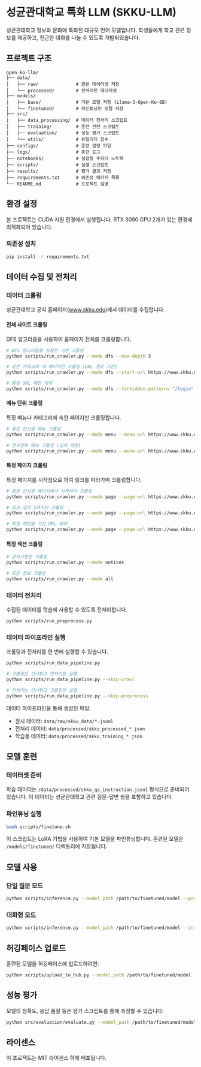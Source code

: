 # 성균관대학교 특화 LLM (SKKU-LLM)

성균관대학교 정보와 문화에 특화된 대규모 언어 모델입니다. 학생들에게 학교 관련 정보를 제공하고, 친근한 대화를 나눌 수 있도록 개발되었습니다.

## 프로젝트 구조

```
open-ko-llm/
├── data/
│   ├── raw/              # 원본 데이터셋 저장
│   └── processed/        # 전처리된 데이터셋
├── models/
│   ├── base/             # 기본 모델 저장 (Llama-3-Open-Ko-8B)
│   └── finetuned/        # 파인튜닝된 모델 저장
├── src/
│   ├── data_processing/  # 데이터 전처리 스크립트
│   ├── training/         # 훈련 관련 스크립트
│   ├── evaluation/       # 성능 평가 스크립트
│   └── utils/            # 유틸리티 함수
├── configs/              # 훈련 설정 파일
├── logs/                 # 훈련 로그
├── notebooks/            # 실험용 주피터 노트북
├── scripts/              # 실행 스크립트
├── results/              # 평가 결과 저장
├── requirements.txt      # 의존성 패키지 목록
└── README.md             # 프로젝트 설명
```

## 환경 설정

본 프로젝트는 CUDA 지원 환경에서 실행됩니다. RTX 3090 GPU 2개가 있는 환경에 최적화되어 있습니다.

### 의존성 설치

```bash
pip install -r requirements.txt
```

## 데이터 수집 및 전처리

### 데이터 크롤링

성균관대학교 공식 홈페이지(www.skku.edu)에서 데이터를 수집합니다.

#### 전체 사이트 크롤링
DFS 알고리즘을 사용하여 홈페이지 전체를 크롤링합니다.

```bash
# DFS 알고리즘을 사용한 기본 크롤링
python scripts/run_crawler.py --mode dfs --max-depth 3

# 같은 카테고리 내 페이지만 크롤링 (URL 경로 기준)
python scripts/run_crawler.py --mode dfs --start-url https://www.skku.edu/skku/about/ --category-limit

# 특정 URL 패턴 제외
python scripts/run_crawler.py --mode dfs --forbidden-patterns "/login" "/search" "/member" "/eng"
```

#### 메뉴 단위 크롤링
특정 메뉴나 카테고리에 속한 페이지만 크롤링합니다.

```bash
# 총장 인사말 메뉴 크롤링
python scripts/run_crawler.py --mode menu --menu-url https://www.skku.edu/skku/about/pr/greeting.do

# 연구정보 메뉴 크롤링 (깊이 제한)
python scripts/run_crawler.py --mode menu --menu-url https://www.skku.edu/skku/research/research_info/ --max-depth 2
```

#### 특정 페이지 크롤링
특정 페이지를 시작점으로 하여 링크를 따라가며 크롤링합니다.

```bash
# 총장 인사말 페이지에서 시작하여 크롤링
python scripts/run_crawler.py --mode page --page-url https://www.skku.edu/skku/about/pr/greeting.do

# 링크 깊이 3까지만 크롤링
python scripts/run_crawler.py --mode page --page-url https://www.skku.edu/skku/about/pr/greeting.do --max-depth 3

# 특정 패턴을 가진 URL 제외
python scripts/run_crawler.py --mode page --page-url https://www.skku.edu/skku/about/pr/greeting.do --forbidden-patterns "/login" "/member" "/eng" "/sitemap"
```

#### 특정 섹션 크롤링

```bash
# 공지사항만 크롤링
python scripts/run_crawler.py --mode notices

# 모든 정보 크롤링
python scripts/run_crawler.py --mode all
```

### 데이터 전처리

수집된 데이터를 학습에 사용할 수 있도록 전처리합니다.

```bash
python scripts/run_preprocess.py
```

### 데이터 파이프라인 실행

크롤링과 전처리를 한 번에 실행할 수 있습니다.

```bash
python scripts/run_data_pipeline.py

# 크롤링은 건너뛰고 전처리만 실행
python scripts/run_data_pipeline.py --skip-crawl

# 전처리는 건너뛰고 크롤링만 실행
python scripts/run_data_pipeline.py --skip-preprocess
```

데이터 파이프라인을 통해 생성된 파일:
- 원시 데이터: `data/raw/skku_data/*.jsonl`
- 전처리 데이터: `data/processed/skku_processed_*.json`
- 학습용 데이터: `data/processed/skku_training_*.json`

## 모델 훈련

### 데이터셋 준비

학습 데이터는 `/data/processed/skku_qa_instruction.jsonl` 형식으로 준비되어 있습니다. 이 데이터는 성균관대학교 관련 질문-답변 쌍을 포함하고 있습니다.

### 파인튜닝 실행

```bash
bash scripts/finetune.sh
```

이 스크립트는 LoRA 기법을 사용하여 기본 모델을 파인튜닝합니다. 훈련된 모델은 `/models/finetuned/` 디렉토리에 저장됩니다.

## 모델 사용

### 단일 질문 모드

```bash
python scripts/inference.py --model_path /path/to/finetuned/model --prompt "성균관대학교 도서관은 어디에 있나요?"
```

### 대화형 모드

```bash
python scripts/inference.py --model_path /path/to/finetuned/model --interactive
```

## 허깅페이스 업로드

훈련된 모델을 허깅페이스에 업로드하려면:

```bash
python scripts/upload_to_hub.py --model_path /path/to/finetuned/model --repo_name skku/skku-llm
```

## 성능 평가

모델의 정확도, 응답 품질 등은 평가 스크립트를 통해 측정할 수 있습니다:

```bash
python src/evaluation/evaluate.py --model_path /path/to/finetuned/model
```

## 라이센스

이 프로젝트는 MIT 라이센스 하에 배포됩니다.
